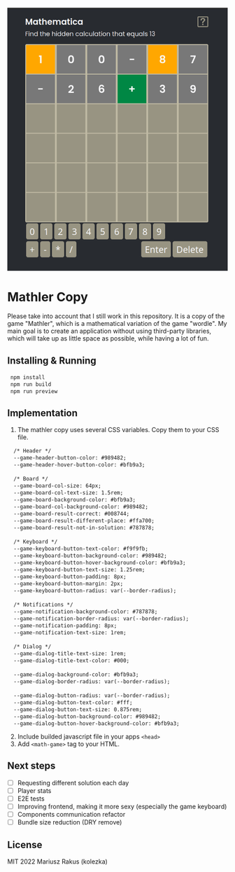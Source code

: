 ![](./screenshoots/1.png)

# Mathler Copy

Please take into account that I still work in this repository. It is a copy of the game "Mathler", which is a mathematical variation of the game "wordle". My main goal is to create an application without using third-party libraries, which will take up as little space as possible, while having a lot of fun.

## Installing & Running

```
 npm install
 npm run build
 npm run preview
```

## Implementation

1. The mathler copy uses several CSS variables. Copy them to your CSS file.

```
  /* Header */
  --game-header-button-color: #989482;
  --game-header-hover-button-color: #bfb9a3;

  /* Board */
  --game-board-col-size: 64px;
  --game-board-col-text-size: 1.5rem;
  --game-board-background-color: #bfb9a3;
  --game-board-col-background-color: #989482;
  --game-board-result-correct: #008744;
  --game-board-result-different-place: #ffa700;
  --game-board-result-not-in-solution: #787878;

  /* Keyboard */
  --game-keyboard-button-text-color: #f9f9fb;
  --game-keyboard-button-background-color: #989482;
  --game-keyboard-button-hover-background-color: #bfb9a3;
  --game-keyboard-button-text-size: 1.25rem;
  --game-keyboard-button-padding: 8px;
  --game-keyboard-button-margin: 2px;
  --game-keyboard-button-radius: var(--border-radius);

  /* Notifications */
  --game-notification-background-color: #787878;
  --game-notification-border-radius: var(--border-radius);
  --game-notification-padding: 8px;
  --game-notification-text-size: 1rem;

  /* Dialog */
  --game-dialog-title-text-size: 1rem;
  --game-dialog-title-text-color: #000;

  --game-dialog-background-color: #bfb9a3;
  --game-dialog-border-radius: var(--border-radius);

  --game-dialog-button-radius: var(--border-radius);
  --game-dialog-button-text-color: #fff;
  --game-dialog-button-text-size: 0.875rem;
  --game-dialog-button-background-color: #989482;
  --game-dialog-button-hover-background-color: #bfb9a3;
```

2. Include builded javascript file in your apps `<head>`
3. Add `<math-game>` tag to your HTML.

## Next steps

- [ ] Requesting different solution each day
- [ ] Player stats
- [ ] E2E tests
- [ ] Improving frontend, making it more sexy (especially the game keyboard)
- [ ] Components communication refactor
- [ ] Bundle size reduction (DRY remove)

## License

MIT 2022 Mariusz Rakus (kolezka)
